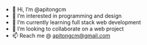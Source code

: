- 👋 Hi, I’m @apitongcm
- 👀 I’m interested in programming and design 
- 🌱 I’m currently learning full stack web development
- 💞️ I’m looking to collaborate on a web project 
- 📫 Reach me @ apitongcm@gmail.com

<!---
apitongcm/apitongcm is a ✨ special ✨ repository because its `README.md` (this file) appears on your GitHub profile.
You can click the Preview link to take a look at your changes.
--->
